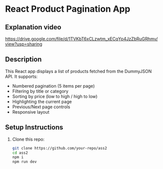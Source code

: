 # React Product Pagination App

## Explanation video 
https://drive.google.com/file/d/1TVKbT6xCLzwtm_xECqYp4JzZbRuGRhmv/view?usp=sharing

## Description

This React app displays a list of products fetched from the DummyJSON API. It supports:

- Numbered pagination (5 items per page)
- Filtering by title or category
- Sorting by price (low to high / high to low)
- Highlighting the current page
- Previous/Next page controls
- Responsive layout

## Setup Instructions

1. Clone this repo:
   ```bash
   git clone https://github.com/your-repo/ass2
   cd ass2
   npm i
   npm run dev 
